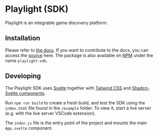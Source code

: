 # Playlight (SDK)
Playlight is an integrable game discovery platform.

## Installation
Please refer to [the docs](https://playlight.dev/docs).
If you want to contribute to the docs, you can access the [source](https://github.com/therealPaulPlay/Playlight-Site/blob/main/src/routes/docs/%2Bpage.svelte) here.
The package is also available on [NPM](https://npmjs.com) under the name `playlight-sdk`.

## Developing

The Playlight SDK uses [Svelte](https://svelte.dev) together with [Tailwind CSS](https://tailwindcss.com/) and [Shadcn-Svelte components](https://next.shadcn-svelte.com/).

Run `npm run build` to create a fresh build, and test the SDK using the `index.html` file found in the `/example` folder. 
To view it, start a live server (e.g. with the live server VSCode extension).

The `index.js` file is the entry point of the project and mounts the main `App.svelte` component.